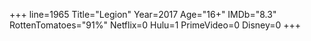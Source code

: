 +++
line=1965
Title="Legion"
Year=2017
Age="16+"
IMDb="8.3"
RottenTomatoes="91%"
Netflix=0
Hulu=1
PrimeVideo=0
Disney=0
+++

